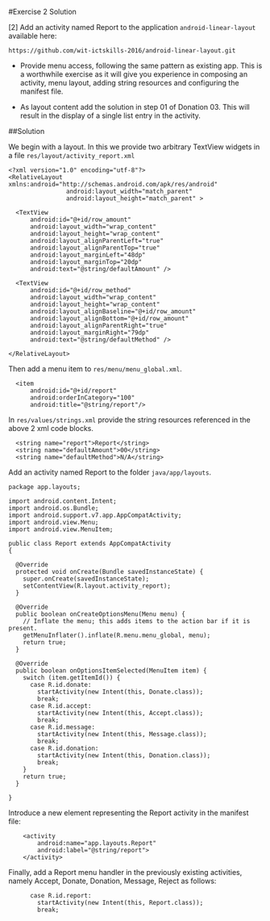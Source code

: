 #Exercise 2 Solution

[2] Add an activity named Report to the application `android-linear-layout` available here:

```
https://github.com/wit-ictskills-2016/android-linear-layout.git
```

- Provide menu access, following the same pattern as existing app. This is a worthwhile exercise as it will give you experience in composing an activity, menu layout, adding string resources and configuring the manifest file.

- As layout content add the solution in step 01 of Donation 03. This will result in the display of a single list entry in the activity.

##Solution

We begin with a layout. In this we provide two arbitrary TextView widgets in a file `res/layout/activity_report.xml`

```
<?xml version="1.0" encoding="utf-8"?>
<RelativeLayout xmlns:android="http://schemas.android.com/apk/res/android"
                android:layout_width="match_parent"
                android:layout_height="match_parent" >

  <TextView
      android:id="@+id/row_amount"
      android:layout_width="wrap_content"
      android:layout_height="wrap_content"
      android:layout_alignParentLeft="true"
      android:layout_alignParentTop="true"
      android:layout_marginLeft="48dp"
      android:layout_marginTop="20dp"
      android:text="@string/defaultAmount" />

  <TextView
      android:id="@+id/row_method"
      android:layout_width="wrap_content"
      android:layout_height="wrap_content"
      android:layout_alignBaseline="@+id/row_amount"
      android:layout_alignBottom="@+id/row_amount"
      android:layout_alignParentRight="true"
      android:layout_marginRight="79dp"
      android:text="@string/defaultMethod" />

</RelativeLayout>
```

Then add a menu item to `res/menu/menu_global.xml`.

```
  <item
      android:id="@+id/report"
      android:orderInCategory="100"
      android:title="@string/report"/>
```

In `res/values/strings.xml` provide the string resources referenced in the above 2 xml code blocks.

```
  <string name="report">Report</string>
  <string name="defaultAmount">00</string>
  <string name="defaultMethod">N/A</string>

```

Add an activity named Report to the folder `java/app/layouts`.

```
package app.layouts;

import android.content.Intent;
import android.os.Bundle;
import android.support.v7.app.AppCompatActivity;
import android.view.Menu;
import android.view.MenuItem;

public class Report extends AppCompatActivity
{

  @Override
  protected void onCreate(Bundle savedInstanceState) {
    super.onCreate(savedInstanceState);
    setContentView(R.layout.activity_report);
  }

  @Override
  public boolean onCreateOptionsMenu(Menu menu) {
    // Inflate the menu; this adds items to the action bar if it is present.
    getMenuInflater().inflate(R.menu.menu_global, menu);
    return true;
  }

  @Override
  public boolean onOptionsItemSelected(MenuItem item) {
    switch (item.getItemId()) {
      case R.id.donate:
        startActivity(new Intent(this, Donate.class));
        break;
      case R.id.accept:
        startActivity(new Intent(this, Accept.class));
        break;
      case R.id.message:
        startActivity(new Intent(this, Message.class));
        break;
      case R.id.donation:
        startActivity(new Intent(this, Donation.class));
        break;
    }
    return true;
  }

}

```

Introduce a new element representing the Report activity in the manifest file:

```
    <activity
        android:name="app.layouts.Report"
        android:label="@string/report">
    </activity>
```

Finally, add a Report menu handler in the previously existing activities, namely Accept, Donate, Donation, Message, Reject as follows:

```
      case R.id.report:
        startActivity(new Intent(this, Report.class));
        break;
```